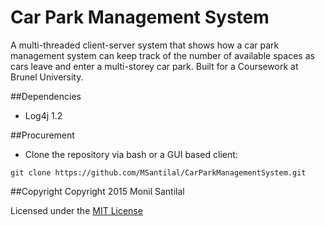# Car Park Management System
A multi-threaded client-server system that shows how a car park management system can keep track of the number of available spaces as cars leave and enter a multi-storey car park. Built for a Coursework at Brunel University.

##Dependencies
* Log4j 1.2

##Procurement
* Clone the repository via bash or a GUI based client:
```
git clone https://github.com/MSantilal/CarParkManagementSystem.git
```
##Copyright
Copyright 2015 Monil Santilal

Licensed under the [MIT License](https://github.com/MSantilal/CarParkManagementSystem/blob/master/LICENSE)
